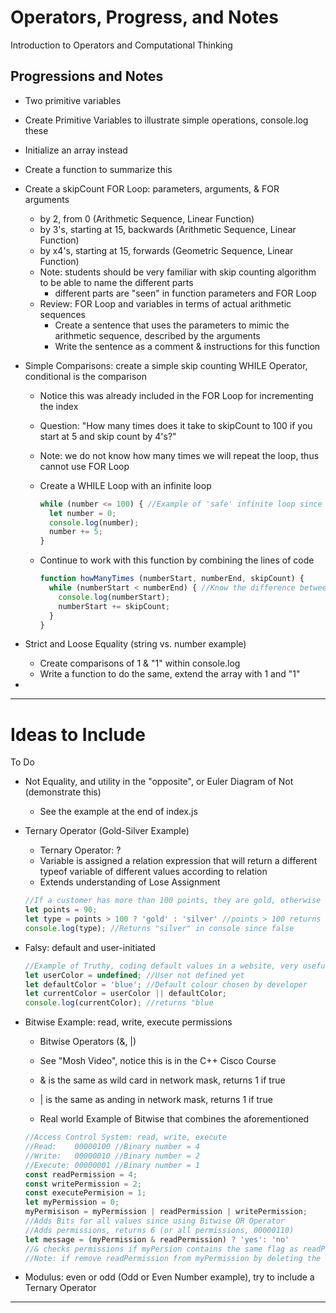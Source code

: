 # Operators, Progress, and Notes
Introduction to Operators and Computational Thinking

## Progressions and Notes
- Two primitive variables
- Create Primitive Variables to illustrate simple operations, console.log these
- Initialize an array instead
- Create a function to summarize this
- Create a skipCount FOR Loop: parameters, arguments, & FOR arguments
  - by 2, from 0 (Arithmetic Sequence, Linear Function)
  - by 3's, starting at 15, backwards (Arithmetic Sequence, Linear Function)
  - by x4's, starting at 15, forwards (Geometric Sequence, Linear Function)
  - Note: students should be very familiar with skip counting algorithm to be able to name the different parts
    - different parts are "seen" in function parameters and FOR Loop
  - Review: FOR Loop and variables in terms of actual arithmetic sequences
    - Create a sentence that uses the parameters to mimic the arithmetic sequence, described by the arguments
    - Write the sentence as a comment & instructions for this function
- Simple Comparisons: create a simple skip counting WHILE Operator, conditional is the comparison
  - Notice this was already included in the FOR Loop for incrementing the index
  - Question: "How many times does it take to skipCount to 100 if you start at 5 and skip count by 4's?"
  - Note: we do not know how many times we will repeat the loop, thus cannot use FOR Loop
  - Create a WHILE Loop with an infinite loop

    ```JavaScript
    while (number <= 100) { //Example of 'safe' infinite loop since number is not initialized before WHILE
      let number = 0;
      console.log(number);
      number += 5;
    }
    ```
  - Continue to work with this function by combining the lines of code

    ```JavaScript
    function howManyTimes (numberStart, numberEnd, skipCount) {
      while (numberStart < numberEnd) { //Know the difference between < and <= in getting to the numberEnd
        console.log(numberStart);
        numberStart += skipCount;
      }
    }
    ```

- Strict and Loose Equality (string vs. number example)
  - Create comparisons of 1 & "1" within console.log
  - Write a function to do the same, extend the array with 1 and "1"

-  

---

# Ideas to Include

To Do
- Not Equality, and utility in the "opposite", or Euler Diagram of Not (demonstrate this)
  - See the example at the end of index.js
- Ternary Operator (Gold-Silver Example)
  - Ternary Operator: ?
  - Variable is assigned a relation expression that will return a different typeof variable of different values according to relation
  - Extends understanding of Lose Assignment

  ```JavaScript
  //If a customer has more than 100 points, they are gold, otherwise silver
  let points = 90;
  let type = points > 100 ? 'gold' : 'silver' //points > 100 returns a Boolean; when true assigns string of gold, otherwise silver
  console.log(type); //Returns "silver" in console since false
  ```

- Falsy: default and user-initiated

  ```JavaScript
  //Example of Truthy, coding default values in a website, very useful in preferences in a website
  let userColor = undefined; //User not defined yet
  let defaultColor = 'blue'; //Default colour chosen by developer
  let currentColor = userColor || defaultColor;
  console.log(currentColor); //returns "blue
  ```

- Bitwise Example: read, write, execute permissions
  - Bitwise Operators (&, |)
  - See "Mosh Video", notice this is in the C++ Cisco Course
  - & is the same as wild card in network mask, returns 1 if true
  - | is the same as anding in network mask, returns 1 if true

  - Real world Example of Bitwise that combines the aforementioned

  ```JavaScript
  //Access Control System: read, write, execute
  //Read:    00000100 //Binary number = 4
  //Write:   00000010 //Binary number = 2
  //Execute: 00000001 //Binary number = 1
  const readPermission = 4;
  const writePermission = 2;
  const executePermision = 1;
  let myPermission = 0;
  myPermisison = myPermission | readPermission | writePermission;
  //Adds Bits for all values since using Bitwise OR Operator
  //Adds permissions, returns 6 (or all permissions, 00000110)
  let message = (myPermission & readPermission) ? 'yes': 'no'
  //& checks permissions if myPersion contains the same flag as readPermission
  //Note: if remove readPermission from myPermission by deleting the |readPersion code, the message will return 'no'
  ```

- Modulus: even or odd (Odd or Even Number example), try to include a Ternary Operator

---

